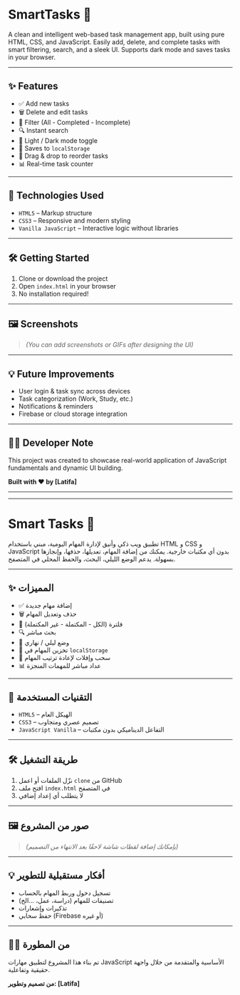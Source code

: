 # SmartTasks 📝  
A clean and intelligent web-based task management app, built using pure HTML, CSS, and JavaScript. Easily add, delete, and complete tasks with smart filtering, search, and a sleek UI. Supports dark mode and saves tasks in your browser.

---

## ✨ Features

- ✅ Add new tasks
- 🗑️ Delete and edit tasks
- 📌 Filter (All - Completed - Incomplete)
- 🔍 Instant search
- 🌙 Light / Dark mode toggle
- 💾 Saves to `localStorage`
- 🔄 Drag & drop to reorder tasks
- 📊 Real-time task counter

---

## 🧠 Technologies Used

- `HTML5` – Markup structure
- `CSS3` – Responsive and modern styling
- `Vanilla JavaScript` – Interactive logic without libraries

---

## 🛠️ Getting Started

1. Clone or download the project
2. Open `index.html` in your browser
3. No installation required!

---

## 🖼️ Screenshots

> *(You can add screenshots or GIFs after designing the UI)*

---

## 💡 Future Improvements

- User login & task sync across devices
- Task categorization (Work, Study, etc.)
- Notifications & reminders
- Firebase or cloud storage integration

---

## 👩‍💻 Developer Note

This project was created to showcase real-world application of JavaScript fundamentals and dynamic UI building.

**Built with ❤️ by [Latifa]**

---

---

# Smart Tasks 📝  
تطبيق ويب ذكي وأنيق لإدارة المهام اليومية، مبني باستخدام HTML و CSS و JavaScript بدون أي مكتبات خارجية. يمكنك من إضافة المهام، تعديلها، حذفها، وإنجازها بسهولة. يدعم الوضع الليلي، البحث، والحفظ المحلي في المتصفح.

---

## ✨ المميزات

- ✅ إضافة مهام جديدة
- 🗑️ حذف وتعديل المهام
- 📌 فلترة (الكل - المكتملة - غير المكتملة)
- 🔍 بحث مباشر
- 🌙 وضع ليلي / نهاري
- 💾 تخزين المهام في `localStorage`
- 🔄 سحب وإفلات لإعادة ترتيب المهام
- 📊 عداد مباشر للمهمات المنجزة

---

## 🧠 التقنيات المستخدمة

- `HTML5` – الهيكل العام
- `CSS3` – تصميم عصري ومتجاوب
- `JavaScript Vanilla` – التفاعل الديناميكي بدون مكتبات

---

## 🛠️ طريقة التشغيل

1. نزّل الملفات أو اعمل `clone` من GitHub
2. افتح ملف `index.html` في المتصفح
3. لا يتطلب أي إعداد إضافي

---

## 🖼️ صور من المشروع

> *(بإمكانك إضافة لقطات شاشة لاحقًا بعد الانتهاء من التصميم)*

---

## 💡 أفكار مستقبلية للتطوير

- تسجيل دخول وربط المهام بالحساب
- تصنيفات للمهام (دراسة، عمل، ...الخ)
- تذكيرات وإشعارات
- حفظ سحابي (Firebase أو غيره)

---

## 👩‍💻 من المطورة

تم بناء هذا المشروع لتطبيق مهارات JavaScript الأساسية والمتقدمة من خلال واجهة حقيقية وتفاعلية.

**من تصميم وتطوير: [Latifa]**

